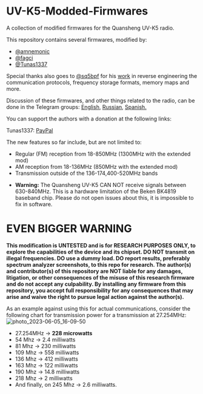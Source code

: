 # UV-K5-Modded-Firmwares
A collection of modified firmwares for the Quansheng UV-K5 radio.

This repository contains several firmwares, modified by:
- [@amnemonic](https://github.com/amnemonic)
- [@fagci](https://github.com/fagci)
- [@Tunas1337](https://github.com/Tunas1337)

Special thanks also goes to [@sq5bpf](https://github.com/sq5bpf) for his [work](https://github.com/sq5bpf/uvk5-reverse-engineering) in reverse engineering the communication protocols, frequency storage formats, memory maps and more.

Discussion of these firmwares, and other things related to the radio, can be done in the Telegram groups: [English](https://t.me/quansheng_uvk5_en), [Russian](https://t.me/uv_k5), [Spanish.](https://t.me/QuanShengES)

You can support the authors with a donation at the following links:

Tunas1337:
[PayPal](https://www.paypal.com/donate/?business=C44RNB6MGGW26&no_recurring=0&item_name=If+you+like+my+work+on+adding+new+features+to+the+Quansheng+UV-K5%2C+I%27d+appreciate+your+support.&currency_code=USD)

The new features so far include, but are not limited to:
- Regular (FM) reception from 18-850MHz (1300MHz with the extended mod)
- AM reception from 18-136MHz (850MHz with the extended mod)
- Transmission outside of the 136-174,400-520MHz bands

* **Warning:** The Quansheng UV-K5 CAN NOT receive signals between 630-840MHz. This is a hardware limitation of the Beken BK4819 baseband chip. Please do not open issues about this, it is impossible to fix in software.

# EVEN BIGGER WARNING
**This modification is UNTESTED and is for RESEARCH PURPOSES ONLY, to explore the capabilities of the device and its chipset. DO NOT transmit on illegal frequencies. DO use a dummy load. DO report results, preferably spectrum analyzer screenshots, to this repo for research. The author(s) and contributor(s) of this repository are NOT liable for any damages, litigation, or other consequences of the misuse of this research firmware and do not accept any culpability. By installing any firmware from this repository, you accept full responsibility for any consequences that may arise and waive the right to pursue legal action against the author(s).**

As an example against using this for actual communications, consider the following chart for transmission power for a transmission at 27.254MHz:
![photo_2023-06-05_16-09-50](https://github.com/Tunas1337/UV-K5-Modded-Firmwares/assets/12097904/21eca217-254d-4e9f-9558-6cf773a52a84)

- 27.254MHz -> **228 microwatts**
- 54 Mhz -> 2.4 milliwatts
- 81 Mhz -> 230 milliwatts
- 109 Mhz -> 558 milliwatts
- 136 Mhz -> 412 milliwatts
- 163 Mhz -> 122 milliwatts
- 190 Mhz -> 14.8 milliwatts
- 218 Mhz -> 2 milliwatts
- And finally, on 245 Mhz -> 2.6 milliwatts.
